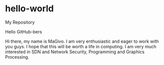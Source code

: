# hello-world
My Repository

Hello GitHub-bers

Hi there, my name is MaGivo. I am very enthusiastic and eager to work with you guys. I hope that this will be worth a life in computing. I am very much interested in SDN and Network Security, Programming and Graphics Processing.
